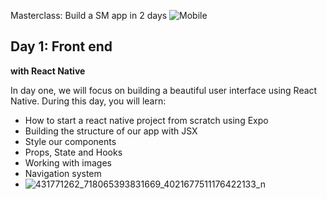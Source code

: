 
Masterclass: Build a SM app in 2 days
![Mobile](https://github.com/ruthjoy76/not-just-friends-app/assets/126475991/94e06638-7290-461a-9a1e-57ee61f89e68)

## Day 1: Front end

**with React Native**

In day one, we will focus on building a beautiful user interface using React Native. During this day, you will learn:

- How to start a react native project from scratch using Expo
- Building the structure of our app with JSX
- Style our components
- Props, State and Hooks
- Working with images
- Navigation system
- 
  ![431771262_718065393831669_4021677511176422133_n](https://github.com/ruthjoy76/not-just-friends-app/assets/126475991/623b4a29-c626-4cee-b128-81c7034a5dae)
